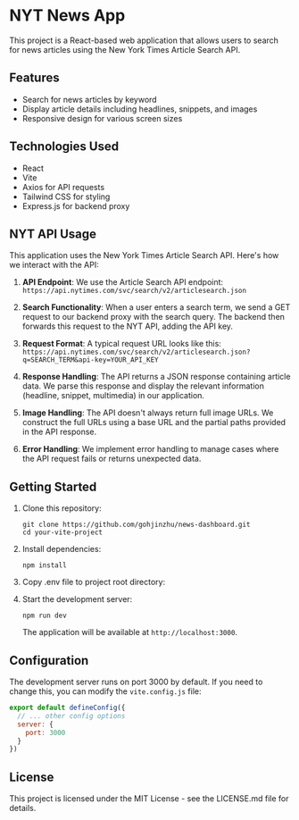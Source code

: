 # NYT News App

This project is a React-based web application that allows users to search for news articles using the New York Times Article Search API.

## Features

- Search for news articles by keyword
- Display article details including headlines, snippets, and images
- Responsive design for various screen sizes

## Technologies Used

- React
- Vite
- Axios for API requests
- Tailwind CSS for styling
- Express.js for backend proxy

## NYT API Usage

This application uses the New York Times Article Search API. Here's how we interact with the API:

1. **API Endpoint**: We use the Article Search API endpoint:
   `https://api.nytimes.com/svc/search/v2/articlesearch.json`

2. **Search Functionality**: When a user enters a search term, we send a GET request to our backend proxy with the search query. The backend then forwards this request to the NYT API, adding the API key.

3. **Request Format**: A typical request URL looks like this:
   `https://api.nytimes.com/svc/search/v2/articlesearch.json?q=SEARCH_TERM&api-key=YOUR_API_KEY`

4. **Response Handling**: The API returns a JSON response containing article data. We parse this response and display the relevant information (headline, snippet, multimedia) in our application.

5. **Image Handling**: The API doesn't always return full image URLs. We construct the full URLs using a base URL and the partial paths provided in the API response.

6. **Error Handling**: We implement error handling to manage cases where the API request fails or returns unexpected data.


## Getting Started

1. Clone this repository:
   ```
   git clone https://github.com/gohjinzhu/news-dashboard.git
   cd your-vite-project
   ```

2. Install dependencies:
   ```
   npm install
   ```
3. Copy .env file to project root directory:

3. Start the development server:
   ```
   npm run dev
   ```

   The application will be available at `http://localhost:3000`.

## Configuration

The development server runs on port 3000 by default. If you need to change this, you can modify the `vite.config.js` file:

```javascript
export default defineConfig({
  // ... other config options
  server: {
    port: 3000
  }
})
```

## License

This project is licensed under the MIT License - see the LICENSE.md file for details.
